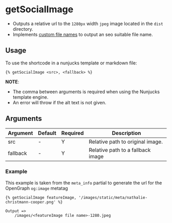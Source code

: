 # getSocialImage

- Outputs a relative url to the `1280px` width `jpeg` image located in the `dist` directory.
- Implements [custom file names](https://www.11ty.dev/docs/plugins/image/#custom-filenames-new-in-image-0.4.0) to output an seo suitable file name.

## Usage

To use the shortcode in a nunjucks template or markdown file:

```
{% getSocialImage <src>, <fallback> %}
```

**NOTE**:

- The comma between arguments is required when using the Nunjucks template engine.
- An error will throw if the alt text is not given.

## Arguments

| Argument | Default | Required | Description                       |
| -------- | ------- | -------- | --------------------------------- |
| src      | -       | Y        | Relative path to original image.  |
| fallback | -       | Y        | Relative path to a fallback image |

### Example

This example is taken from the `meta_info` partial to generate the url for the OpenGraph `og:image` metatag

```
{% getSocialImage featureImage, '/images/static/meta/nathalie-christmann-cooper.png' %}

Output =>
	/images/<featureImage file name>-1280.jpeg
```
